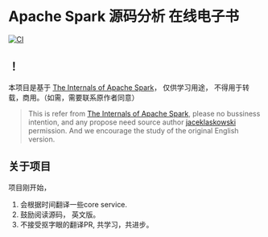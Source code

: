 # Apache Spark 源码分析 在线电子书

[![CI](https://github.com/japila-books/apache-spark-internals/workflows/CI/badge.svg)](https://github.com/xkx9431/spark-internals/actions)

## ！
本项目是基于 [The Internals of Apache Spark](https://books.japila.pl/apache-spark-internals)， 仅供学习用途， 不得用于转载，商用。（如需，需要联系原作者同意）
>  This is refer from [The Internals of Apache Spark](https://books.japila.pl/apache-spark-internals), please no bussiness intention, and any propose need source author [jaceklaskowski](https://github.com/jaceklaskowski)  permission. And we encourage the study of the original English version.

## 关于项目

项目刚开始，

1. 会根据时间翻译一些core service.
2. 鼓励阅读源码， 英文版。
3. 不接受抠字眼的翻译PR, 共学习，共进步。